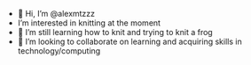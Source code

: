 - 👋 Hi, I’m @alexmtzzz
-  I’m interested in knitting at the moment
- 🌱 I’m still learning how to knit and trying to knit a frog 
- 💞️ I’m looking to collaborate on learning and acquiring skills in technology/computing



